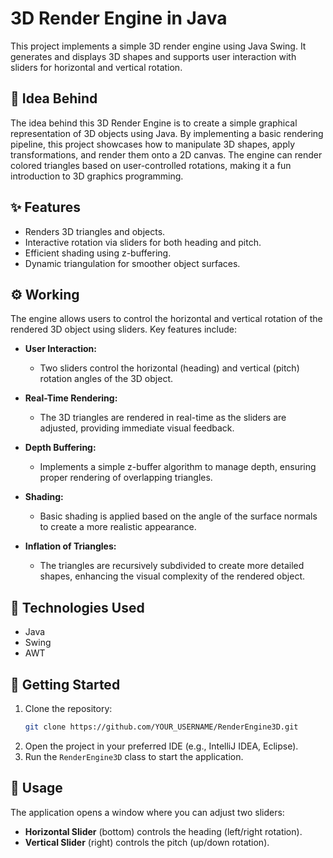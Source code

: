 # 3D Render Engine in Java
This project implements a simple 3D render engine using Java Swing. It generates and displays 3D shapes and supports user interaction with sliders for horizontal and vertical rotation.

## 🎯 Idea Behind
The idea behind this 3D Render Engine is to create a simple graphical representation of 3D objects using Java. By implementing a basic rendering pipeline, this project showcases how to manipulate 3D shapes, apply transformations, and render them onto a 2D canvas. The engine can render colored triangles based on user-controlled rotations, making it a fun introduction to 3D graphics programming.

## ✨ Features
- Renders 3D triangles and objects.
- Interactive rotation via sliders for both heading and pitch.
- Efficient shading using z-buffering.
- Dynamic triangulation for smoother object surfaces.

## ⚙️ Working
The engine allows users to control the horizontal and vertical rotation of the rendered 3D object using sliders. Key features include:

- **User Interaction:** 
  - Two sliders control the horizontal (heading) and vertical (pitch) rotation angles of the 3D object.

- **Real-Time Rendering:**
  - The 3D triangles are rendered in real-time as the sliders are adjusted, providing immediate visual feedback.

- **Depth Buffering:**
  - Implements a simple z-buffer algorithm to manage depth, ensuring proper rendering of overlapping triangles.

- **Shading:**
  - Basic shading is applied based on the angle of the surface normals to create a more realistic appearance.

- **Inflation of Triangles:**
  - The triangles are recursively subdivided to create more detailed shapes, enhancing the visual complexity of the rendered object.

## 🔧 Technologies Used
- Java
- Swing
- AWT

## 📂 Getting Started

1. Clone the repository:
   ```bash
   git clone https://github.com/YOUR_USERNAME/RenderEngine3D.git
   ```
2. Open the project in your preferred IDE (e.g., IntelliJ IDEA, Eclipse).
3. Run the `RenderEngine3D` class to start the application.

## 🚀 Usage

The application opens a window where you can adjust two sliders:
- **Horizontal Slider** (bottom) controls the heading (left/right rotation).
- **Vertical Slider** (right) controls the pitch (up/down rotation).

